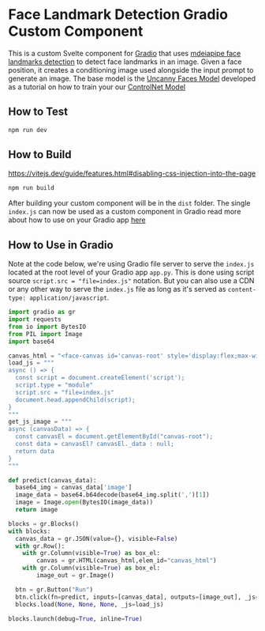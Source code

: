 # Face Landmark Detection Gradio Custom Component

This is a custom Svelte component for [Gradio](https://gradio.app) that uses [mdeiapipe face landmarks detection](https://google.github.io/mediapipe/solutions/face_mesh.html) to detect face landmarks in an image. Given a face position, it creates a conditioning image used alongside the input prompt to generate an image. The base model is the [Uncanny Faces Model](https://huggingface.co/multimodalart/uncannyfaces_25K) developed as a tutorial on how to train your our [ControlNet Model](https://huggingface.co/blog/train-your-controlnet)

## How to Test  

```bash
npm run dev
```

## How to Build

<https://vitejs.dev/guide/features.html#disabling-css-injection-into-the-page>

```bash
npm run build
```

After building your custom component will be in the `dist` folder. The single `index.js` can now be used as a custom component in Gradio read more about how to use on your Gradio app [here](custom_gradio_component.md)

## How to Use in Gradio

Note at the code below, we're using Gradio file server to serve the `index.js` located at the root level of your Gradio app `app.py`. This is done using script source `script.src = "file=index.js"` notation. But you can also use a CDN or any other way to serve the `index.js` file as long as it's served as `content-type: application/javascript`.

```python
import gradio as gr
import requests 
from io import BytesIO
from PIL import Image
import base64

canvas_html = "<face-canvas id='canvas-root' style='display:flex;max-width: 500px;margin: 0 auto;'></face-canvas>"
load_js = """
async () => {
  const script = document.createElement('script');
  script.type = "module"
  script.src = "file=index.js"
  document.head.appendChild(script);
}
"""
get_js_image = """
async (canvasData) => {
  const canvasEl = document.getElementById("canvas-root");
  const data = canvasEl? canvasEl._data : null;
  return data
}
"""

def predict(canvas_data):
  base64_img = canvas_data['image']
  image_data = base64.b64decode(base64_img.split(',')[1])
  image = Image.open(BytesIO(image_data))
  return image

blocks = gr.Blocks()
with blocks:
  canvas_data = gr.JSON(value={}, visible=False)
  with gr.Row():
    with gr.Column(visible=True) as box_el:
        canvas = gr.HTML(canvas_html,elem_id="canvas_html")
    with gr.Column(visible=True) as box_el:
        image_out = gr.Image()

  btn = gr.Button("Run")
  btn.click(fn=predict, inputs=[canvas_data], outputs=[image_out], _js=get_js_image)
  blocks.load(None, None, None, _js=load_js)

blocks.launch(debug=True, inline=True)
```
